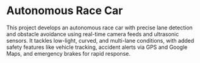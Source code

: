 # Autonomous Race Car

This project develops an autonomous race car with precise lane detection and obstacle avoidance using real-time camera feeds and ultrasonic sensors. It tackles low-light, curved, and multi-lane conditions, with added safety features like vehicle tracking, accident alerts via GPS and Google Maps, and emergency brakes for rapid response.